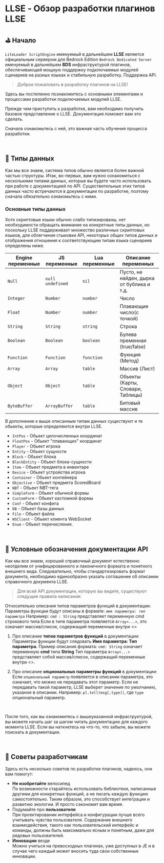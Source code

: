 <!-- translated -->

# LLSE - Обзор разработки плагинов LLSE 

## ⛳ Начало

`LiteLoader ScriptEngine` именуемый в дальнейшем **LLSE** является официальным сервером для Bedrock Edition  `Bedrock Dedicated Server` именуемый в дальнейшем **BDS** инфраструктурой плагинов, обеспечивающей мощную поддержку подключаемых модулей сценариев на разных языках и стабильную разработку. Поддержка API.

> Доброе пожаловать в разработку плагинов на LLSE!

Здесь вы постепенно познакомитесь с основными элементами и процессами разработки подключаемых модулей LLSE.

Прежде чем приступить к разработке, вам необходимо получить базовое представление о LLSE. Документация поможет вам это сделать.

Сначала ознакомьтесь с ней, это важная часть обучения процесса разработки. 

<br>

## 💊 Типы данных

Как мы все знаем, система типов обычно является более важной частью структуры.
Итак, во-первых, вам нужно ознакомиться с несколькими типами данных, которые вы будете часто использовать при работе с документацией по API.
Существительные этих типов данных часто встречаются в документации по разработке, поэтому сначала обязательно ознакомьтесь с ними.

### Основные типы данных

Хотя скриптовые языки обычно слабо типизированы, нет необходимости обращать внимание на конкретные типы данных, но поскольку LLSE поддерживает множество различных скриптовых языков, для облегчения стыковки API, некоторых общих типов данных и отображения отношения к соответствующим типам языка сценариев определены ниже.

| Engine переменные| JS переменные     | Lua переменные | Описание переменных         |
| --------------- | ------------------ | ------------ | ---------------------- |
| `Null`          | `null` `undefined` | `nil`        | Пусто, не найден, дырка от бублика и т.д. |
| `Integer`       | `Number`           | `number`     | Число                |
| `Float`         | `Number`           | `number`     | Плавающие число(с точкой)   |
| `String`        | `String`           | `string`     | Строка                 |
| `Boolean`       | `Boolean`          | `boolean`    | Булева пременная (true/false)                |
| `Function`      | `Function`         | `function`   | Фукнция (Метод)      |
| `Array`         | `Array`            | `table`      | Массив (Лист)           |
| `Object`        | `Object`           | `table`      | Обьекты (Карты, Словари, Таблицы)  |
| `ByteBuffer`    | `ArrayBuffer`      | `table`      | Битовый массив           |

В дополнение к выше описанным типам данных существуют и те обьекты, которые определяются внутри LLSE. 

- `IntPos` - Обьект целочисленных координат 
- `FloatPos` - Обьект "плавающих" координат 
- `Player` - Обьект игрока 
- `Entity` - Обьект сущности
- `Block` - Обьект блока
- `BlockEntity` - Обьект блока-сущности
- `Item` - Обьект предмета в инвентаре 
- `Device` - Обьект устройства игрока
- `Container` - Обьект контейнера
- `Objective` - Обьект предмета ScoredBoard
- `NBT` - Обьект NBT-тега
- `SimpleForm` - Обьект обычной формы 
- `CustomForm` - Обьект кастомной формы 
- `Conf` - Обьект конфига
- `DB` - Обьект базы данных
- `File` - Обьект файла
- `WSClient` - Обьект клиента WebSocket
- `Enum` - Обьект перечисления.

<br>

## 📌  Условные обозначения документации API

Как мы все знаем, хороший справочный документ естественно неотделим от унифицированного и лаконичного формата и понятного внешнего вида.
Следовательно, чтобы стандартизировать формат документа, необходимо единообразно указать соглашение об описании справочного документа LLSE. 

> Для всей API документации, которую вы видите, существуют следущие правила написания: 

Относительно описания типов параметров функций в документации:
Параметры функции будут описаны в формате: `имя параметра: тип параметра`
Например: `cmd : String` представляет переменную cmd строкового типа 
Если в типе параметра появляется `Array<...>`, это означает массив/список, содержащий переменные внутри <>

1. Про описание **типов параметров функций** в документации:
    Параметры функции будут следовать **Имя параметра: Тип параметра**.
    Пример описания формата: `cmd: String` означает переменную **cmd** типа **String**
    Тип параметра `Array<...>` представляет собой массив/список, содержащий переменные внутри <>.

2. Про описание **опциональных параметры функций** в документации:  
   Если `опциональный параметр` появляется в описании параметра, это означает, что можно не передавать этот параметр.
   Если не передавать такой параметр, LLSE выберет значение по умолчанию, указаное в описании.
   Например: `pl.tell(msg[,type])`, где `type` опциональный параметр.

<br>

После того, как вы ознакомитесь с вышеуказанной инфраструктурой, вы можете начать шаг за шагом читать документацию для каждого момента LLSE.
Если вы наткнетесь на что-то, что забыли, вы можете поискать в документации.

<br>

## 📜 Советы разработчикам

Здесь есть несколько советов по разработке плагинов, надеюсь, они вам помогут:

- **Не изобретайте** велосипед <br>
  По возможности старайтесь использовать библиотеки, написанные другими для конкретных функций, а не писать каждую функцию самостоятельно. Таким образом, это способствует интеграции и развитию экологии. И просто сэкономит вам время.
- Подумайте про **пользователя** <br>
  При проектировании интерфейса и конфигурации лучше всего учитывать чувства пользователя. Содержание внешнего взаимодействия, такого как пользовательский интерфейс и команды, должны быть максимально ясным и понятным, даже для рядовых пользователей.
- **Инновации** везде <br>
  Можно учиться на превосходных плагинах, уже доступных в JE и в случае чего каждый может вносить туда свои собственные инновации.
